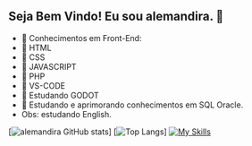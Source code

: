 ## Seja Bem Vindo! Eu sou alemandira. 👋

- 🔭  Conhecimentos em Front-End:
- 🔭  HTML
- 🔭  CSS
- 🔭  JAVASCRIPT
- 🔭  PHP
- 🔭  VS-CODE
- 🔭  Estudando GODOT 
- 🔭  Estudando e aprimorando conhecimentos em SQL Oracle.
- Obs: estudando English.

[![alemandira GitHub stats](https://github-readme-stats.vercel.app/api?username=alemandira&show_icons=true&theme=highcontrast)]
[![Top Langs](https://github-readme-stats.vercel.app/api/top-langs/?username=alemandira&layout=compact&show_icons=true&theme=highcontrast)]
[![My Skills](https://skillicons.dev/icons?i=html,css,js,php,vscode,godot,sqlite)](https://skillicons.dev)
<div style="display: inline_block"><br>
  
  ##

 <!--
<div> 
  <a href="https://www.youtube.com/channel/UC_-uuuZbY0AAt9CViNzvc-Q" target="_blank"><img src="https://img.shields.io/badge/YouTube-FF0000?style=for-the-badge&logo=youtube&logoColor=white" target="_blank"></a>
  <a href="https://instagram.com/rafaballerini" target="_blank"><img src="https://img.shields.io/badge/-Instagram-%23E4405F?style=for-the-badge&logo=instagram&logoColor=white" target="_blank"></a>
 	<a href="https://www.twitch.tv/rafaballerinii" target="_blank"><img src="https://img.shields.io/badge/Twitch-9146FF?style=for-the-badge&logo=twitch&logoColor=white" target="_blank"></a>
 <a href="https://discord.gg/wagxzStdcR" target="_blank"><img src="https://img.shields.io/badge/Discord-7289DA?style=for-the-badge&logo=discord&logoColor=white" target="_blank"></a> 
  <a href = "mailto:contatorafaballerini@gmail.com"><img src="https://img.shields.io/badge/-Gmail-%23333?style=for-the-badge&logo=gmail&logoColor=white" target="_blank"></a>
  <a href="https://www.linkedin.com/in/rafaella-ballerini-45875016a" target="_blank"><img src="https://img.shields.io/badge/-LinkedIn-%230077B5?style=for-the-badge&logo=linkedin&logoColor=white" target="_blank"></a> 
  
</div>
-->

